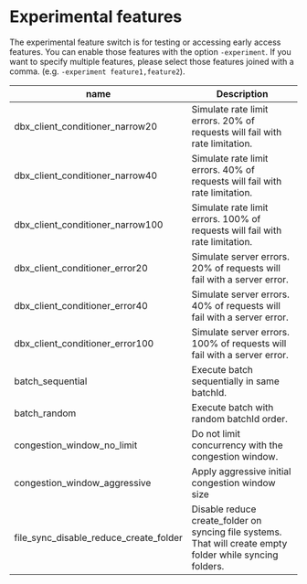 # Experimental features

The experimental feature switch is for testing or accessing early access features. You can enable those features with the option `-experiment`. If you want to specify multiple features, please select those features joined with a comma. (e.g. `-experiment feature1,feature2`).

| name                                   | Description                                                                                                |
|----------------------------------------|------------------------------------------------------------------------------------------------------------|
| dbx_client_conditioner_narrow20        | Simulate rate limit errors. 20% of requests will fail with rate limitation.                                |
| dbx_client_conditioner_narrow40        | Simulate rate limit errors. 40% of requests will fail with rate limitation.                                |
| dbx_client_conditioner_narrow100       | Simulate rate limit errors. 100% of requests will fail with rate limitation.                               |
| dbx_client_conditioner_error20         | Simulate server errors. 20% of requests will fail with a server error.                                     |
| dbx_client_conditioner_error40         | Simulate server errors. 40% of requests will fail with a server error.                                     |
| dbx_client_conditioner_error100        | Simulate server errors. 100% of requests will fail with a server error.                                    |
| batch_sequential                       | Execute batch sequentially in same batchId.                                                                |
| batch_random                           | Execute batch with random batchId order.                                                                   |
| congestion_window_no_limit             | Do not limit concurrency with the congestion window.                                                       |
| congestion_window_aggressive           | Apply aggressive initial congestion window size                                                            |
| file_sync_disable_reduce_create_folder | Disable reduce create_folder on syncing file systems. That will create empty folder while syncing folders. |

